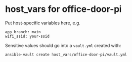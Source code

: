 # host_vars for office-door-pi

Put host-specific variables here, e.g.

```
app_branch: main
wifi_ssid: your-ssid
```

Sensitive values should go into a `vault.yml` created with:
```
ansible-vault create host_vars/office-door-pi/vault.yml
```
